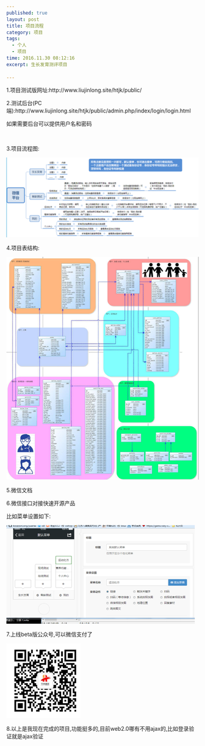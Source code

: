 ```yaml
---
published: true
layout: post
title: 项目流程
category: 项目
tags:
  - 个人
  - 项目
time: 2016.11.30 08:12:16
excerpt: 生长发育测评项目

---
```

<p>1.项目测试版网址:http://www.liujinlong.site/htjk/public/</p>
<p>2.测试后台(PC端):http://www.liujinlong.site/htjk/public/admin.php/index/login/login.html</p>
<p>如果需要后台可以提供用户名和密码</p>
<br>
<p>3.项目流程图:</p>
<img src='../img/开发流程.png'>
<br>
<p>4.项目表结构:</p>
<img src='../img/表结构.png'>
<p>5.微信文档</p>
<p><a  href="https://mp.weixin.qq.com/wiki/home/"></a></p>
<p>6.微信接口对接快速开源产品</p>
<p><a  href="http://www.we7.cc/"></a></p>
<p>比如菜单设置如下:</p>
<img src='../img/菜单设置.png'>
<p>7.上线beta版公众号,可以微信支付了</p>
<img src='../img/二维码.png'>
<p>8.以上是我现在完成的项目,功能挺多的,目前web2.0哪有不用ajax的,比如登录验证就是ajax验证</p>


